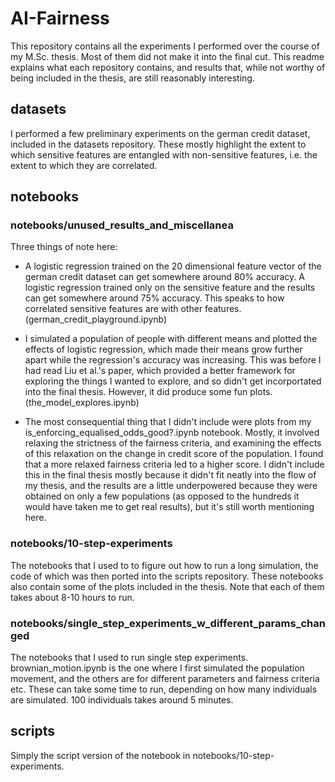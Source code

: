# AI-Fairness

This repository contains all the experiments I performed over the course of my M.Sc. thesis. Most of them did not make it into the final cut. This readme explains what each repository contains, and results that, while not worthy of being included in the thesis, are still reasonably interesting. 

## datasets

I performed a few preliminary experiments on the german credit dataset, included in the datasets repository. These mostly highlight the extent to which sensitive features are entangled with non-sensitive features, i.e. the extent to which they are correlated. 

## notebooks

### notebooks/unused_results_and_miscellanea

Three things of note here:

* A logistic regression trained on the 20 dimensional feature vector of the german credit dataset can get somewhere around 80% accuracy. A logistic regression trained only on the sensitive feature and the results can get somewhere around 75% accuracy. This speaks to how correlated sensitive features are with other features. (german_credit_playground.ipynb)  

* I simulated a population of people with different means and plotted the effects of logistic regression, which made their means grow further apart while the regression's accuracy was increasing. This was before I had read Liu et al.'s paper, which provided a better framework for exploring the things I wanted to explore, and so didn't get incorportated into the final thesis. However, it did produce some fun plots. (the_model_explores.ipynb)  

* The most consequential thing that I didn't include were plots from my is_enforcing_equalised_odds_good?.ipynb notebook. Mostly, it involved relaxing the strictness of the fairness criteria, and examining the effects of this relaxation on the change in credit score of the population. I found that a more relaxed fairness criteria led to a higher score. I didn't include this in the final thesis mostly because it didn't fit neatly into the flow of my thesis, and the results are a little underpowered because they were obtained on only a few populations (as opposed to the hundreds it would have taken me to get real results), but it's still worth mentioning here.

### notebooks/10-step-experiments

The notebooks that I used to to figure out how to run a long simulation, the code of which was then ported into the scripts repository. These notebooks also contain some of the plots included in the thesis. Note that each of them takes about 8-10 hours to run.

### notebooks/single_step_experiments_w_different_params_changed

The notebooks that I used to run single step experiments. brownian_motion.ipynb is the one where I first simulated the population movement, and the others are for different parameters and fairness criteria etc. These can take some time to run, depending on how many individuals are simulated. 100 individuals takes around 5 minutes. 

## scripts

Simply the script version of the notebook in notebooks/10-step-experiments.

